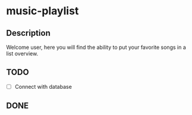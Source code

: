 # music-playlist

## Description
Welcome user, here you will find the ability to put your favorite songs in a list overview.

## TODO 
- [ ] Connect with database

## DONE

